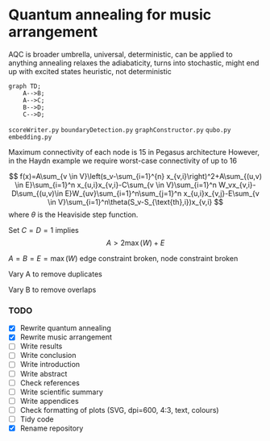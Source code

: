 # Quantum annealing for music arrangement

AQC is broader umbrella, universal, deterministic, can be applied to anything
annealing relaxes the adiabaticity, turns into stochastic, might end up with excited states
heuristic, not deterministic

```mermaid
graph TD;
    A-->B;
    A-->C;
    B-->D;
    C-->D;
```


`scoreWriter.py`
`boundaryDetection.py`
`graphConstructor.py`
`qubo.py`
`embedding.py`

Maximum connectivity of each node is 15 in Pegasus architecture
However, in the Haydn example we require worst-case connectivity of up to 16

$$
f(x)=A\sum_{v \in V}\left(s_v-\sum_{i=1}^{n} x_{v,i}\right)^2+A\sum_{(u,v) \in E}\sum_{i=1}^n x_{u,i}x_{v,i}-C\sum_{v \in V}\sum_{i=1}^n W_vx_{v,i}-D\sum_{(u,v)\in E}W_{uv}\sum_{i=1}^n\sum_{j=1}^n x_{u,i}x_{v,j}-E\sum_{v \in V}\sum_{i=1}^n\theta(S_v-S_{\text{th},i})x_{v,i}
$$
where $\theta$ is the Heaviside step function.

Set $C=D=1$ implies
$$
A>2\max(W)+E
$$

$A=B=E=\max(W)$ edge constraint broken, node constraint broken

Vary A to remove duplicates

Vary B to remove overlaps

### TODO

- [x] Rewrite quantum annealing
- [x] Rewrite music arrangement
- [ ] Write results
- [ ] Write conclusion
- [ ] Write introduction
- [ ] Write abstract
- [ ] Check references
- [ ] Write scientific summary
- [ ] Write appendices
- [ ] Check formatting of plots (SVG, dpi=600, 4:3, text, colours)
- [ ] Tidy code
- [x] Rename repository
